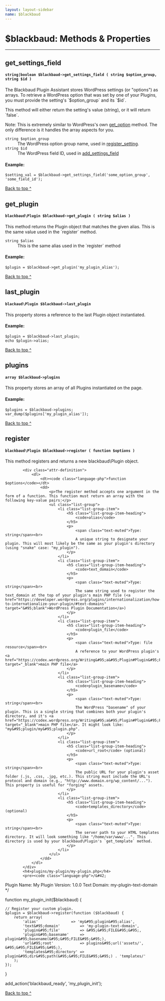 ```yaml
---
layout: layout-sidebar
name: $blackbaud
---
```


# $blackbaud: Methods & Properties
___


## get_settings_field

<div class="panel-wrapper">
	<div class="panel panel-default">
		<div class="panel-heading">
			<h4 class="panel-title">
			    <code class="language-php">string|boolean $blackbaud->get&#95;settings&#95;field ( string $option_group, string $id )</code>
			 </h4>
		</div>
		<div class="panel-body">
			<p>The Blackbaud Plugin Assistant stores WordPress settings (or "options") as arrays. To retrieve a WordPress option that was set by one of your Plugins, you must provide the setting's `$option_group` and its `$id`.</p>
			<p>This method will either return the setting's value (string), or it will return `false`.</p>
			<p class="alert alert-info">Note: This is extremely similar to WordPress's own <a href="https://codex.wordpress.org/Function_Reference/get_option" target="&#95;blank">get&#95;option</a> method. The only difference is it handles the array aspects for you.</p>
			<div class="attr-definition">
				<dl>
					<dt><code class="language-php">string $option_group</code></dt>
					<dd>The WordPress option group name, used in <a href="https://codex.wordpress.org/Function&#95;Reference/register&#95;setting" target="&#95;blank">register&#95;setting</a>.</dd>
					<dt><code class="language-php">string $id</code></dt>
					<dd>The WordPress field ID, used in <a href="https://codex.wordpress.org/Function&#95;Reference/add&#95;settings&#95;field" target="&#95;blank">add&#95;settings_field</a></dd>
				</dl>
			</div>
			<h4>Example:</h4>
            <pre class="line-numbers"><code class="language-php">$setting&#95;val = $blackbaud->get&#95;settings&#95;field('some&#95;option&#95;group', 'some&#95;field&#95;id');</code></pre>
		</div>
	</div>
	<p class="back-to-top"><a href="#top">Back to top ^</a></p>
</div>


## get_plugin

<div class="panel-wrapper">
	<div class="panel panel-default">
		<div class="panel-heading">
			<h4 class="panel-title">
			    <code class="language-php">blackbaud\Plugin $blackbaud->get_plugin ( string $alias )</code>
			 </h4>
		</div>
		<div class="panel-body">
			<p>This method returns the Plugin object that matches the given alias. This is the same value used in the `register` method.</p>
			<div class="attr-definition">
				<dl>
					<dt><code class="language-php">string $alias</code></dt>
					<dd>This is the same alias used in the `register` method</dd>
				</dl>
			</div>
			<h4>Example:</h4>
            <pre class="line-numbers"><code class="language-php">$plugin = $blackbaud->get_plugin('my&#95;plugin&#95;alias');</code></pre>
		</div>
	</div>
	<p class="back-to-top"><a href="#top">Back to top ^</a></p>
</div>


## last_plugin

<div class="panel-wrapper">
	<div class="panel panel-default">
		<div class="panel-heading">
			<h4 class="panel-title">
			    <code class="language-php">blackaud\Plugin $blackbaud->last_plugin</code>
			 </h4>
		</div>
		<div class="panel-body">
			<p>This property stores a reference to the last Plugin object instantiated.</p>
			<h4>Example:</h4>
            <pre class="line-numbers"><code class="language-php">$plugin = $blackbaud->last_plugin;
echo $plugin->alias;</code></pre>
		</div>
	</div>
	<p class="back-to-top"><a href="#top">Back to top ^</a></p>
</div>


## plugins

<div class="panel-wrapper">
	<div class="panel panel-default">
		<div class="panel-heading">
			<h4 class="panel-title">
			    <code class="language-php">array $blackbaud->plugins</code>
			 </h4>
		</div>
		<div class="panel-body">
			<p>This property stores an array of all Plugins instantiated on the page.</p>
			<h4>Example:</h4>
            <pre class="line-numbers"><code class="language-php">$plugins = $blackbaud->plugins;
var_dump($plugins['my_plugin_alias']);</code></pre>
		</div>
	</div>
	<p class="back-to-top"><a href="#top">Back to top ^</a></p>
</div>


## register

<div class="panel-wrapper">
	<div class="panel panel-default">
		<div class="panel-heading">
			<h4 class="panel-title">
			    <code class="language-php">blackbaud\Plugin $blackbaud->register ( function $options )</code>
            </h4>
		</div>
		<div class="panel-body">
			<p>This method registers and returns a new blackbaud\Plugin object.</p>
			
			<div class="attr-definition">
				<dl>
					<dt><code class="language-php">function $options</code></dt>
					<dd>
					    <p>The register method accepts one argument in the form of a function. This function must return an array with the following key-value pairs:</p>
					    <ul class="list-group">
        					<li class="list-group-item">
        						<h5 class="list-group-item-heading">
        							<code>alias</code>
        						</h5>
        						<p>
        							<span class="text-muted">Type: string</span><br>
        							A unique string to designate your plugin. This will most likely be the same as your plugin's directory (using "snake" case: "my_plugin").
        						</p>
        					</li>
        					<li class="list-group-item">
        						<h5 class="list-group-item-heading">
        							<code>text_domain</code>
        						</h5>
        						<p>
        							<span class="text-muted">Type: string</span><br>
        							The same string used to register the text_domain at the top of your plugin's main PHP file (<a href="https://developer.wordpress.org/plugins/internationalization/how-to-internationalize-your-plugin/#text-domains" target="&#95;blank">WordPress Plugin Documentation</a>)
        						</p>
        					</li>
        					<li class="list-group-item">
        						<h5 class="list-group-item-heading">
        							<code>plugin_file</code>
        						</h5>
        						<p>
        							<span class="text-muted">Type: file resource</span><br>
        							A reference to your WordPress plugin's <a href="https://codex.wordpress.org/Writing&#95;a&#95;Plugin#Plugin&#95;Files" target="_blank">main PHP file</a>
        						</p>
        					</li>
        					<li class="list-group-item">
        						<h5 class="list-group-item-heading">
        							<code>plugin_basename</code>
        						</h5>
        						<p>
        							<span class="text-muted">Type: string</span><br>
        							The WordPress "basename" of your plugin. This is a single string that combines both your plugin's directory, and it's <a href="https://codex.wordpress.org/Writing&#95;a&#95;Plugin#Plugin&#95;Files" target="_blank">main PHP file</a>. It might look like: "my&#95;plugin/my&#95;plugin.php".
        						</p>
        					</li>
        					<li class="list-group-item">
        						<h5 class="list-group-item-heading">
        							<code>url_root</code> (optional)
        						</h5>
        						<p>
        							<span class="text-muted">Type: string</span><br>
        							The public URL for your plugin's asset folder (.js, .css, .jpg, etc.). This string must include the URL's protocol and domain (e.g., "http://www.domain.org/wp_content/..."). This property is useful for "forging" assets.
        						</p>
        					</li>
        					<li class="list-group-item">
        						<h5 class="list-group-item-heading">
        							<code>templates_directory</code> (optional)
        						</h5>
        						<p>
        							<span class="text-muted">Type: string</span><br>
        							The server path to your HTML templates directory. It will look something like "/home/var/www/...". This directory is used by your blackbaud\Plugin's `get_template` method.
        						</p>
        					</li>
						</ul>
                    </dd>
				</dl>
			</div>
			<h4>plugins/my-plugin/my-plugin.php</h4>
            <pre><code class="language-php">/&#42;
  Plugin Name: My Plugin
  Version: 1.0.0
  Text Domain: my-plugin-text-domain
&#42;/

function my&#95;plugin&#95;init($blackbaud) {

    // Register your custom plugin.
    $plugin = $blackbaud->register(function ($blackbaud) {
        return array(
            'alias'               => 'my&#95;plugin&#95;alias',
            'text&#95;domain'         => 'my-plugin-text-domain',
            'plugin&#95;file'         => &#95;&#95;FILE&#95;&#95;,
            'plugin&#95;basename'     => plugin&#95;basename(&#95;&#95;FILE&#95;&#95;),
            'url&#95;root'            => plugins&#95;url('assets/', &#95;&#95;FILE&#95;&#95;),
            'templates&#95;directory' => plugin&#95;dir&#95;path(&#95;&#95;FILE&#95;&#95;) . 'templates/'
        );
    });

}

add&#95;action('blackbaud&#95;ready', 'my&#95;plugin_init');</code></pre>
		</div>
	</div>
	<p class="back-to-top"><a href="#top">Back to top ^</a></p>
</div>
